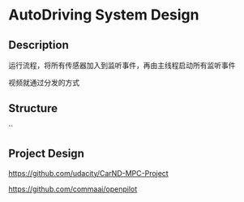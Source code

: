 # AutoDriving System Design

## Description

运行流程，将所有传感器加入到监听事件，再由主线程启动所有监听事件

视频就通过分发的方式

## Structure

``

## Project Design

https://github.com/udacity/CarND-MPC-Project

https://github.com/commaai/openpilot
